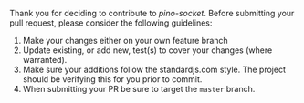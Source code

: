 Thank you for deciding to contribute to *pino-socket*. Before submitting
your pull request, please consider the following guidelines:

1. Make your changes either on your own feature branch
2. Update existing, or add new, test(s) to cover your changes (where warranted).
3. Make sure your additions follow the standardjs.com style. The project
   should be verifying this for you prior to commit.
4. When submitting your PR be sure to target the `master` branch.
